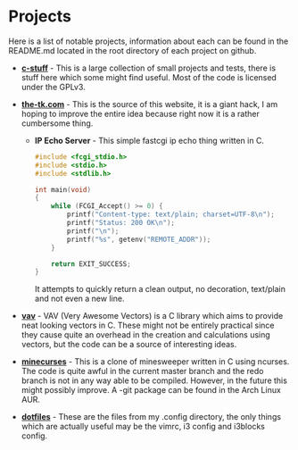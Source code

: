<!--TITLE"the-tk.com - Projects"-->

Projects
========
Here is a list of notable projects, information about each can be found in the
README.md located in the root directory of each project on github.


 - __[c-stuff](https://github.com/EliteTK/c-stuff/ "EliteTK/c-stuff · GitHub")__ -
   This is a large collection of small projects and tests, there is
   stuff here which some might find useful. Most of the code is licensed under
   the GPLv3.


 - __[the-tk.com](https://github.com/EliteTK/the-tk.com/ "EliteTK/the-tk.com · GitHub")__ -
   This is the source of this website, it is a giant hack, I am hoping to
   improve the entire idea because right now it is a rather cumbersome thing.
    - __IP Echo Server__ - This simple fastcgi ip echo thing written in C.

      ```c
      #include <fcgi_stdio.h>
      #include <stdio.h>
      #include <stdlib.h>

      int main(void)
      {
          while (FCGI_Accept() >= 0) {
              printf("Content-type: text/plain; charset=UTF-8\n");
              printf("Status: 200 OK\n");
              printf("\n");
              printf("%s", getenv("REMOTE_ADDR"));
          }

          return EXIT_SUCCESS;
      }
      ```
      It attempts to quickly return a clean output, no decoration, text/plain
      and not even a new line.


 - __[vav](https://github.com/EliteTK/vav/ "EliteTK/vav · GitHub")__ -
   VAV (Very Awesome Vectors) is a C library which aims to provide neat looking
   vectors in C. These might not be entirely practical since they cause quite
   an overhead in the creation and calculations using vectors, but the code can
   be a source of interesting ideas.


 - __[minecurses](https://github.com/EliteTK/minecurses/ "EliteTK/minecurses · GitHub")__ -
   This is a clone of minesweeper written in C using ncurses. The code is quite
   awful in the current master branch and the redo branch is not in any way
   able to be compiled. However, in the future this might possibly improve. A
   -git package can be found in the Arch Linux AUR.


 - __[dotfiles](http://github.com/EliteTK/dotfiles/ "EliteTK/dotfiles · GitHub")__ -
   These are the files from my .config directory, the only things which are
   actually useful may be the vimrc, i3 config and i3blocks config.
